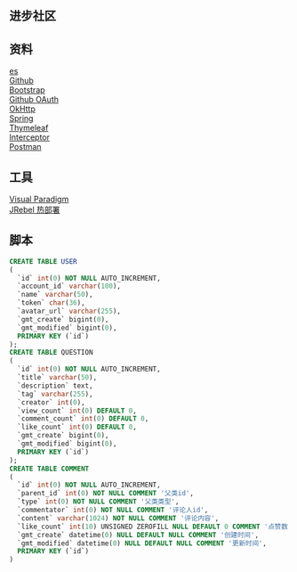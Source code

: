## 进步社区

## 资料
[es](https://elasticsearch.cn/explore/)  
[Github](https://github.com/xueyu7/community)  
[Bootstrap](https://v3.bootcss.com/)  
[Github OAuth](https://docs.github.com/en/apps/oauth-apps/building-oauth-apps/creating-an-oauth-app)  
[OkHttp](https://square.github.io/okhttp/)  
[Spring](https://docs.spring.io/spring-boot/docs/2.0.0.RC1/reference/htmlsingle/#boot-features-embedded-database-support)  
[Thymeleaf](https://www.thymeleaf.org/doc/tutorials/3.0/usingthymeleaf.html)  
[Interceptor](https://docs.spring.io/spring-framework/docs/5.0.3.RELEASE/spring-framework-reference/web.html#mvc)  
[Postman](https://www.postman.com/downloads/)  

## 工具
[Visual Paradigm](https://www.visual-paradigm.com)  
[JRebel 热部署](https://blog.csdn.net/yy139926/article/details/125655925)

## 脚本
```sql
CREATE TABLE USER
(
  `id` int(0) NOT NULL AUTO_INCREMENT,
  `account_id` varchar(100),
  `name` varchar(50),
  `token` char(36),
  `avatar_url` varchar(255),
  `gmt_create` bigint(0),
  `gmt_modified` bigint(0),
  PRIMARY KEY (`id`)
);
CREATE TABLE QUESTION
(
  `id` int(0) NOT NULL AUTO_INCREMENT,
  `title` varchar(50),
  `description` text,
  `tag` varchar(255),
  `creator` int(0), 
  `view_count` int(0) DEFAULT 0,
  `comment_count` int(0) DEFAULT 0,
  `like_count` int(0) DEFAULT 0,
  `gmt_create` bigint(0),
  `gmt_modified` bigint(0),  
  PRIMARY KEY (`id`)
);
CREATE TABLE COMMENT
(
  `id` int(0) NOT NULL AUTO_INCREMENT,
  `parent_id` int(0) NOT NULL COMMENT '父类id',
  `type` int(0) NOT NULL COMMENT '父类类型',
  `commentator` int(0) NOT NULL COMMENT '评论人id',
  `content` varchar(1024) NOT NULL COMMENT '评论内容',
  `like_count` int(10) UNSIGNED ZEROFILL NULL DEFAULT 0 COMMENT '点赞数',
  `gmt_create` datetime(0) NULL DEFAULT NULL COMMENT '创建时间',
  `gmt_modified` datetime(0) NULL DEFAULT NULL COMMENT '更新时间',
  PRIMARY KEY (`id`)
)
```


